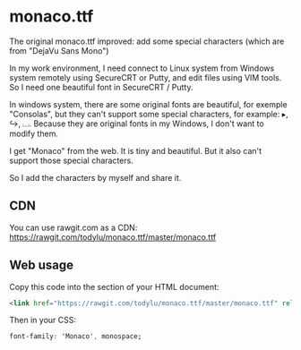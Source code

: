 # monaco.ttf

The original monaco.ttf improved: add some special characters (which are from "DejaVu Sans Mono")

In my work environment, I need connect to Linux system from Windows system remotely using SecureCRT or Putty, and edit files using VIM tools. So I need one beautiful font in SecureCRT / Putty.

In windows system, there are some original fonts are beautiful, for exemple "Consolas", but they can't support some special characters, for example: ▸, ↪, ⌴. Because they are original fonts in my Windows, I don't want to modify them.

I get "Monaco" from the web. It is tiny and beautiful. But it also can't support those special characters.

So I add the characters by myself and share it.

## CDN
You can use rawgit.com as a CDN:
https://rawgit.com/todylu/monaco.ttf/master/monaco.ttf

## Web usage
Copy this code into the <head> section of your HTML document:
```html
<link href="https://rawgit.com/todylu/monaco.ttf/master/monaco.ttf" rel="stylesheet">
```
  
Then in your CSS:
```css
font-family: 'Monaco', monospace;
```
  
  
